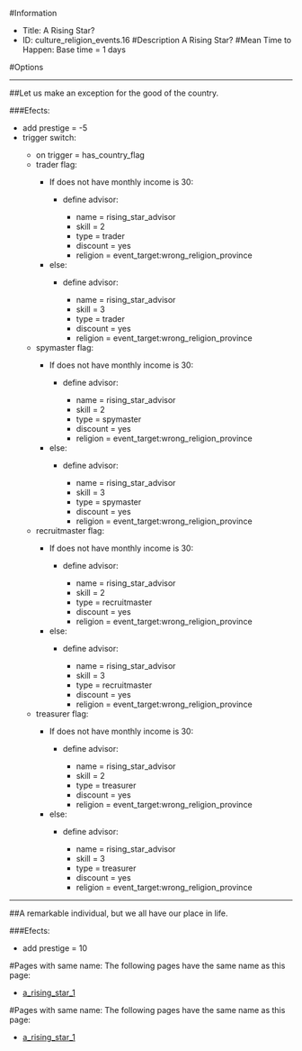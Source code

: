 #Information
 - Title: A Rising Star?
 - ID: culture_religion_events.16
#Description
A Rising Star?
#Mean Time to Happen:
Base time = 1 days

#Options

___
##Let us make an exception for the good of the country.

###Efects:<ul><li>add prestige = -5</li><li>trigger switch:</li><ul><li>on trigger = has_country_flag</li><li>trader flag:</li><ul><li>If does not have monthly income is 30:</li><ul><li>define advisor:</li><ul><li>name = rising_star_advisor</li><li>skill = 2</li><li>type = trader</li><li>discount = yes</li><li>religion = event_target:wrong_religion_province</li></ul></ul><li>else:</li><ul><li>define advisor:</li><ul><li>name = rising_star_advisor</li><li>skill = 3</li><li>type = trader</li><li>discount = yes</li><li>religion = event_target:wrong_religion_province</li></ul></ul></ul><li>spymaster flag:</li><ul><li>If does not have monthly income is 30:</li><ul><li>define advisor:</li><ul><li>name = rising_star_advisor</li><li>skill = 2</li><li>type = spymaster</li><li>discount = yes</li><li>religion = event_target:wrong_religion_province</li></ul></ul><li>else:</li><ul><li>define advisor:</li><ul><li>name = rising_star_advisor</li><li>skill = 3</li><li>type = spymaster</li><li>discount = yes</li><li>religion = event_target:wrong_religion_province</li></ul></ul></ul><li>recruitmaster flag:</li><ul><li>If does not have monthly income is 30:</li><ul><li>define advisor:</li><ul><li>name = rising_star_advisor</li><li>skill = 2</li><li>type = recruitmaster</li><li>discount = yes</li><li>religion = event_target:wrong_religion_province</li></ul></ul><li>else:</li><ul><li>define advisor:</li><ul><li>name = rising_star_advisor</li><li>skill = 3</li><li>type = recruitmaster</li><li>discount = yes</li><li>religion = event_target:wrong_religion_province</li></ul></ul></ul><li>treasurer flag:</li><ul><li>If does not have monthly income is 30:</li><ul><li>define advisor:</li><ul><li>name = rising_star_advisor</li><li>skill = 2</li><li>type = treasurer</li><li>discount = yes</li><li>religion = event_target:wrong_religion_province</li></ul></ul><li>else:</li><ul><li>define advisor:</li><ul><li>name = rising_star_advisor</li><li>skill = 3</li><li>type = treasurer</li><li>discount = yes</li><li>religion = event_target:wrong_religion_province</li></ul></ul></ul></ul></ul>

___
##A remarkable individual, but we all have our place in life.

###Efects:<ul><li>add prestige = 10</li></ul>


#Pages with same name:
The following pages have the same name as this page:
 - [a_rising_star_1](a_rising_star_1.md)


#Pages with same name:
The following pages have the same name as this page:
 - [a_rising_star_1](a_rising_star_1.md)
